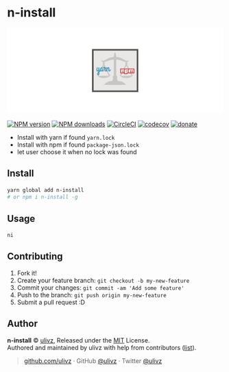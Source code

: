 # n-install

<p align="center">
  <img src="./static/poster.png" alt="preview" />
</p>


[![NPM version](https://img.shields.io/npm/v/n-install.svg?style=flat)](https://npmjs.com/package/n-install) [![NPM downloads](https://img.shields.io/npm/dm/n-install.svg?style=flat)](https://npmjs.com/package/n-install) [![CircleCI](https://circleci.com/gh/ulivz/n-install/tree/master.svg?style=shield)](https://circleci.com/gh/ulivz/n-install/tree/master)  [![codecov](https://codecov.io/gh/ulivz/n-install/branch/master/graph/badge.svg)](https://codecov.io/gh/ulivz/n-install)
 [![donate](https://img.shields.io/badge/$-donate-ff69b4.svg?maxAge=2592000&style=flat)](https://github.com/ulivz/donate)

- Install with yarn if found `yarn.lock`
- Install with npm if found `package-json.lock`
- let user choose it when no lock was found

## Install

```bash
yarn global add n-install
# or npm i n-install -g
```

## Usage

```bash
ni
```

## Contributing

1. Fork it!
2. Create your feature branch: `git checkout -b my-new-feature`
3. Commit your changes: `git commit -am 'Add some feature'`
4. Push to the branch: `git push origin my-new-feature`
5. Submit a pull request :D


## Author

**n-install** © [ulivz](https://github.com/ulivz), Released under the [MIT](./LICENSE) License.<br>
Authored and maintained by ulivz with help from contributors ([list](https://github.com/ulivz/n-install/contributors)).

> [github.com/ulivz](https://github.com/ulivz) · GitHub [@ulivz](https://github.com/ulivz) · Twitter [@ulivz](https://twitter.com/ulivz)

